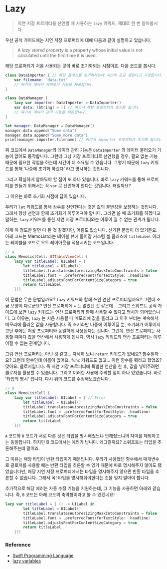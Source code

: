 # Lazy

> 지연 저장 프로퍼티를 선언할 때 사용하는 `lazy` 키워드, 제대로 한 번 알아봅시다.



우선 공식 가이드에는 지연 저장 프로퍼티에 대해 다음과 같이 설명하고 있습니다.

> A *lazy stored property* is a property whose initial value is not calculated until the first time it is used.

해당 프로퍼티가 처음 사용되는 곳이 바로 초기화되는 시점이죠. 다음 코드를 봅시다.

```swift
class DataImporter { // 해당 클래스를 초기화하는데 시간이 조금 걸린다고 가정합시다.
    var filename: "data.txt"
    // 여기서 데이터 가져오기 기능을 제공합니다.
}

class DataManager {
    lazy var importer: DataImporter = DataImporter()
    var data: [String] = [] // 여기서 해당 프로퍼티가 초기화 됩니다.
    // 여기서 데이터 관리 기능을 제공합니다.
}

let manager: DataManager = DataManager()
manager.data.append("Some data")
manager.data.append("Some more data")
print(manager.importer.filename) // 여기서 importer 프로퍼티가 초기화 됩니다.
```

위 코드에서  `DataManager`의 데이터 관리 기능은 `DataImporter` 의 데이터 불러오기 기능이 없어도 동작합니다. 그런데 그냥 저장 프로퍼티로 선언했을 경우, 필요 없는 기능 때문에 필요한 작업을 하는데 시간이 더 소요될 수 있습니다. 그렇기 때문에 `lazy` 키워드를 통해 '나중에 초기화 하겠다' 라고 명시하는 것입니다.

그리고 확실하게 알아둬야 할 점이 또 하나 있습니다. 바로 `lazy` 키워드를 통해 프로퍼티를 만들기 위해서는 꼭 `var` 로 선언해야 한다는 것입니다. 왜일까요?

그 이유는 바로 초기화 시점에 답이 있습니다.

우리가 `let` 키워드를 통해 상수를 선언한다는 것은 값의 불변성을 보장하는 것입니다. 그래서 항상 선언과 함께 초기화가 이루어져야 합니다. 그러면 쓸 때 초기화를 하겠다고 말하는,  `lazy` 키워드를 통한 지연 저장 프로퍼티와는 이루어 질 수 없는 관계가 됩니다.

이제 이 정도만 알면 다 된 것 같겠지만, 어림도 없습니다. 신기한 문법이 더 있거든요. 아래 코드는 MemoList라는 테이블 뷰에 들어갈 커스텀 셀 클래스에 `titleLabel` 이라는 레이블을 코드로 오토 레이아웃을 적용시키는 코드입니다.

```swift
// A
class MemoListCell: UITableViewCell {
    lazy var titleLabel: UILabel = {
        let titleLabel = UILabel()
        titleLabel.translatesAutoresizingMaskIntoConstraints = false
        titleLabel.font = .preferredFont(forTextStyle: .headline)
        titleLabel.adjustsFontForContentSizeCategory = true
        return titleLabel
    }()
```

이 문법은 무슨 문법일까요? `lazy` 키워드와 함께 쓰인 연산 프로퍼티일까요? 그런데 조금 모양이 다르군요? 연산 프로퍼티에 `=` 는 없었던 것 같은데... 그리고 스위프트 공식 가이드에 보면 `lazy` 키워드는 연산 프로퍼티와 함께 사용할 수 없다고 명시가 되어있습니다. 그 이유는, `lazy` 는 처음 사용될 때 메모리에 값을 올리고 그 이후 부터는 계속해서 메모리에 올라온 값을 사용합니다. 즉 초기화만 나중에 이루어질 뿐, 초기화가 이루어지고난 후에는 저장 프로퍼티와 동일하게 사용된다는 겁니다. 그런데, 연산 프로퍼티는 사용할 때마다 값을 연산해서 사용하게 됩니다. 역시 `lazy` 키워드와 연산 프로퍼티는 이루어질 수 없는 관계입니다.

그럼 연산 프로퍼티는 아닌 것 같고... 자세히 보니 `return` 키워드가 있네요? 함수일까요? 그런데 함수인데 이름이 없어요. `func` 키워드도 없고... 이런 함수를 뭐라고 했었죠? 맞아요. 클로저입니다. 즉 지연 저장 프로퍼티에 특별한 연산을 한 후, 값을 넣어주려면 클로저를 활용할 수 있습니다. 그리고 이러한 사용에 주의할 점이 하나 있었습니다. 바로 '타입의 명시' 입니다. 다시 위의 코드를 수정해보겠습니다.

```swift
// B
class MemoListCell {
    lazy var titleLabel: UILabel = { // Error
        let titleLabel = UILabel()
        titleLabel.translatesAutoresizingMaskIntoConstraints = false
        titleLabel.font = .preferredFont(forTextStyle: .headline)
        titleLabel.adjustsFontForContentSizeCategory = true
        return titleLabel
    }()
```

`A` 코드와 `B` 코드가 서로 다른 것은 타입을 명시해줬느냐 안해줬느냐의 차이를 제외하고는 동일합니다. 하지만 B 코드에서는 에러가 납니다. 왜그럴까요? 스위프트는 타입을 추론해주는데 말이죠. 

그 이유는 해당 타입이 반환 타입이기 때문입니다. 우리가 사용했던 함수에서 매개변수로 클로저를 사용할 때는 반환 타입을 추론할 수 있기 때문에 따로 명시해주지 않아도 됐었습니다만, 해당 지연 저장 프로퍼티에서는 타입을 명시해주지 않으면 반환 타입을 추론할 수 없습니다. 그래서 꼭! 타입을 명시해줘야한다는 것을 잊지 말아야 합니다. 

추가적으로 해당 에러는 자동 수정 기능을 지원하는데, 그 기능을 사용하면 아래와 같습니다. 즉,  `B` 코드는 아래 코드의 축약형이라고 볼 수 있겠네요!

```swift
lazy var titleLabel = { () -> UILabel in
        let titleLabel = UILabel()
        titleLabel.translatesAutoresizingMaskIntoConstraints = false
        titleLabel.font = .preferredFont(forTextStyle: .headline)
        titleLabel.adjustsFontForContentSizeCategory = true
        return titleLabel
    }()
```

### Reference
* [Swift Programming Language](https://docs.swift.org/swift-book/LanguageGuide/Properties.html)
* [lazy variables](https://baked-corn.tistory.com/45)
